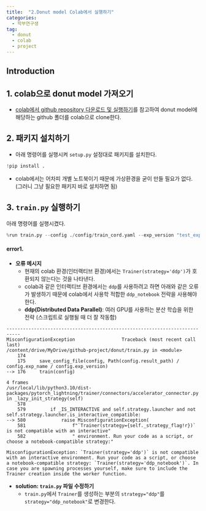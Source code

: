 ```yaml
---
title:  "2.Donut model Colab에서 실행하기"
categories: 
  - 학부연구생
tag:
  - donut
  - colab
  - project
---
```


## Introduction



## 1. colab으로 donut model 가져오기
- [colab에서 github repository 다운로드 및 실행하기]()를 참고하여 donut model에 해당하는 github 폴더를 colab으로 clone한다.


## 2. 패키지 설치하기
- 아래 명령어를 실행시켜 `setup.py` 설정대로 패키지를 설치한다.
```python
!pip install .
```
- colab에서는 어차피 개별 노트북이기 때문에 가상환경을 굳이 만들 필요가 없다. (그러니 그냥 필요한 패키지 바로 설치하면 됨)


## 3. `train.py` 실행하기
아래 명령어를 실행시켰다.
```python
%run train.py --config ./config/train_cord.yaml --exp_version "test_experiment"
```
#### error1. 
- **오류 메시지**
    - 현재의 colab 환경(인터랙티브 환경)에서는 `Trainer(strategy='ddp')`가 호환되지 않는다는 것을 나타낸다.
    - colab과 같은 인터랙티브 환경에서는 `ddp`를 사용하려고 하면 아래와 같은 오류가 발생하기 때문에 colab에서 사용학 적합한 `ddp_notebook` 전략을 사용해야 한다.
    - **ddp(Distributed Data Parallel)**: 여러 GPU를 사용하는 분산 학습을 위한 전략 (스크립트로 실행될 때 더 잘 작동함)
```
---------------------------------------------------------------------------
MisconfigurationException                 Traceback (most recent call last)
/content/drive/MyDrive/github-project/donut/train.py in <module>
    174 
    175     save_config_file(config, Path(config.result_path) / config.exp_name / config.exp_version)
--> 176     train(config)

4 frames
/usr/local/lib/python3.10/dist-packages/pytorch_lightning/trainer/connectors/accelerator_connector.py in _lazy_init_strategy(self)
    578 
    579         if _IS_INTERACTIVE and self.strategy.launcher and not self.strategy.launcher.is_interactive_compatible:
--> 580             raise MisconfigurationException(
    581                 f"`Trainer(strategy={self._strategy_flag!r})` is not compatible with an interactive"
    582                 " environment. Run your code as a script, or choose a notebook-compatible strategy:"

MisconfigurationException: `Trainer(strategy='ddp')` is not compatible with an interactive environment. Run your code as a script, or choose a notebook-compatible strategy: `Trainer(strategy='ddp_notebook')`. In case you are spawning processes yourself, make sure to include the Trainer creation inside the worker function.
```
- **solution: `train.py` 파일 수정하기**
    - `train.py`에서 `Trainer`를 생성하는 부분의 `strategy="ddp"`를 `strategy="ddp_notebook"`로 변경한다.